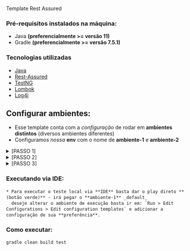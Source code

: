 Template Rest Assured

### Pré-requisitos instalados na máquina:

*  Java **(preferencialmente >= versão 11)**
*  Gradle **(preferencialmente >= versão 7.5.1)**

### Tecnologias utilizadas

*   [Java](https://www.java.com/pt-BR/)
*   [Rest-Assured](https://mvnrepository.com/artifact/io.rest-assured/rest-assured)
*   [TestNG](https://www.devmedia.com.br/artigo-java-magazine-62-testes-avancados-com-o-testng/10825)
*   [Lombok](https://mvnrepository.com/artifact/org.projectlombok/lombok)
*   [Log4j](https://logging.apache.org/log4j/2.x/)

## Configurar ambientes:

* Esse template conta com a _configuração_ de rodar em **ambientes distintos** (diversos ambientes diferentes)
* Configuramos _nossa_ **env** com o nome de **ambiente-1** e **ambiente-2**


<details><summary>[PASSO 1]</summary>

![passo1.png](img-readme%2Fpasso1.png)
</details>

<details><summary>[PASSO 2]</summary>

![passo2_Easy-Resize.com.jpg](img-readme%2Fpasso2_Easy-Resize.com.jpg)

</details>

<details><summary>[PASSO 3]</summary>

![passo3_Easy-Resize.com.jpg](img-readme%2Fpasso3_Easy-Resize.com.jpg)

</details>

### Executando via IDE:
    * Para executar o teste local via **IDE** basta dar o play direto **(botão verde)** - irá pegar o **ambiente-1** _default_
      deseje alterar o ambiente de execução basta ir em: `Run > Edit Configurations > Edit configuration templates` e adicionar a configuração de sua **preferência**.
### Como executar:

```plaintext
gradle clean build test
```
